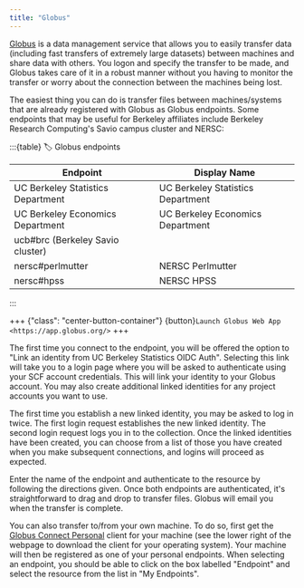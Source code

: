 ```yaml
---
title: "Globus"
---
```


[Globus](http://globus.org) is a data management service that allows you
to easily transfer data (including fast transfers of extremely large
datasets) between machines and share data with others. You logon and
specify the transfer to be made, and Globus takes care of it in a robust
manner without you having to monitor the transfer or worry about the
connection between the machines being lost.

The easiest thing you can do is transfer files between machines/systems
that are already registered with Globus as Globus endpoints. Some
endpoints that may be useful for Berkeley affiliates include Berkeley
Research Computing's Savio campus cluster and NERSC:

:::{table}
:label: Globus endpoints

| Endpoint                          | Display Name                      |
|-----------------------------------|-----------------------------------|
| UC Berkeley Statistics Department | UC Berkeley Statistics Department |
| UC Berkeley Economics Department  | UC Berkeley Economics Department  |
| ucb#brc (Berkeley Savio cluster)  |                                   |
| nersc#perlmutter                  | NERSC Perlmutter                  |
| nersc#hpss                        | NERSC HPSS                        |

:::

+++ {"class": "center-button-container"}
{button}`Launch Globus Web App <https://app.globus.org/>`
+++

The first time you connect to the endpoint, you will be offered the
option to "Link an identity from UC Berkeley Statistics OIDC Auth".
Selecting this link will take you to a login page where you will be
asked to authenticate using your SCF account credentials. This will link
your identity to your Globus account. You may also create additional
linked identities for any project accounts you want to use.

The first time you establish a new linked identity, you may be asked to
log in twice. The first login request establishes the new linked
identity. The second login request logs you in to the collection. Once
the linked identities have been created, you can choose from a list of
those you have created when you make subsequent connections, and logins
will proceed as expected.

Enter the name of the endpoint and authenticate to the resource by
following the directions given. Once both endpoints are authenticated,
it's straightforward to drag and drop to transfer files. Globus will
email you when the transfer is complete.

You can also transfer to/from your own machine. To do so, first get the
[Globus Connect
Personal](https://www.globus.org/globus-connect-personal) client for
your machine (see the lower right of the webpage to download the client
for your operating system). Your machine will then be registered as one
of your personal endpoints. When selecting an endpoint, you should be
able to click on the box labelled "Endpoint" and select the resource
from the list in "My Endpoints".
